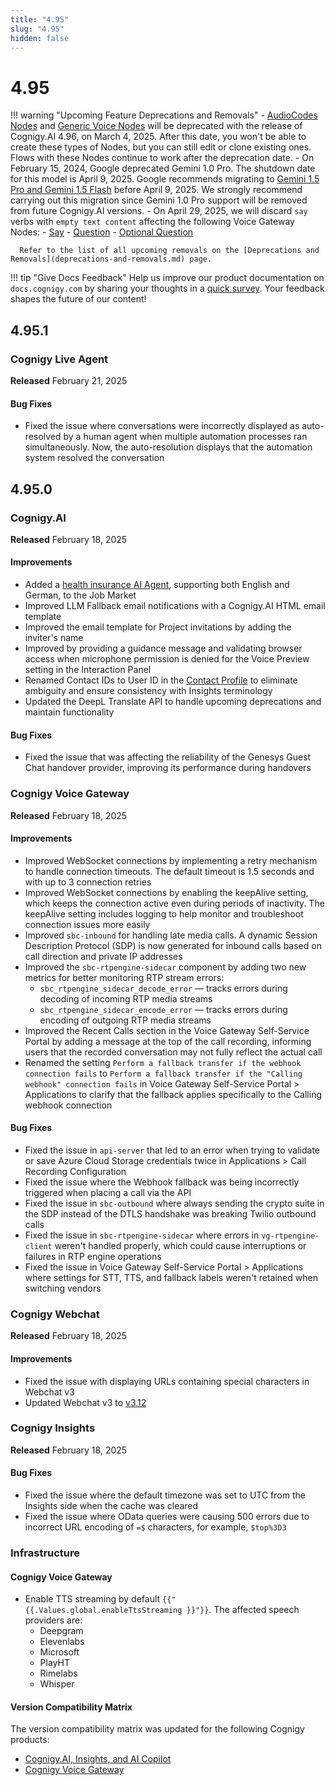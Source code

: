 ```yaml
---
title: "4.95"
slug: "4.95"
hidden: false
---
```


# 4.95

!!! warning "Upcoming Feature Deprecations and Removals"
    - [AudioCodes Nodes](../ai/build/node-reference/voice/audiocodes/overview.md) and [Generic Voice Nodes](../ai/build/node-reference/voice/generic/overview.md) will be deprecated with the release of Cognigy.AI 4.96, on March 4, 2025. After this date, you won't be able to create these types of Nodes, but you can still edit or clone existing ones. Flows with these Nodes continue to work after the deprecation date.
    - On February 15, 2024, Google deprecated Gemini 1.0 Pro. The shutdown date for this model is April 9, 2025. Google recommends migrating to [Gemini 1.5 Pro and Gemini 1.5 Flash](https://cloud.google.com/vertex-ai/generative-ai/docs/deprecations/gemini-1.0-pro) before April 9, 2025. We strongly recommend carrying out this migration since Gemini 1.0 Pro support will be removed from future Cognigy.AI versions.
    - On April 29, 2025, we will discard `say` verbs with `empty text content` affecting the following Voice Gateway Nodes:
        - [Say](../ai/build/node-reference/basic/say.md)
        - [Question](../ai/build/node-reference/basic/question.md)
        - [Optional Question](../ai/build/node-reference/basic/optional-question.md)

      Refer to the list of all upcoming removals on the [Deprecations and Removals](deprecations-and-removals.md) page.

!!! tip "Give Docs Feedback"
    Help us improve our product documentation on `docs.cognigy.com` by sharing your thoughts in a [quick survey](https://forms.office.com/e/xnqneVasp2). Your feedback shapes the future of our content!

## 4.95.1

### Cognigy Live Agent

**Released** February 21, 2025

#### Bug Fixes

- Fixed the issue where conversations were incorrectly displayed as auto-resolved by a human agent when multiple automation processes ran simultaneously. Now, the auto-resolution displays that the automation system resolved the conversation

## 4.95.0

### Cognigy.AI

**Released** February 18, 2025

#### Improvements

- Added a [health insurance AI Agent](../ai/empower/agentic-ai/overview.md#job-market), supporting both English and German, to the Job Market
- Improved LLM Fallback email notifications with a Cognigy.AI HTML email template
- Improved the email template for Project invitations by adding the inviter's name
- Improved by providing a guidance message and validating browser access when microphone permission is denied for the Voice Preview setting in the Interaction Panel
- Renamed Contact IDs to User ID in the [Contact Profile](../ai/analyze/contact-profiles.md#profile-schema) to eliminate ambiguity and ensure consistency with Insights terminology
- Updated the DeepL Translate API to handle upcoming deprecations and maintain functionality

#### Bug Fixes

- Fixed the issue that was affecting the reliability of the Genesys Guest Chat handover provider, improving its performance during handovers

### Cognigy Voice Gateway

**Released** February 18, 2025

#### Improvements

- Improved WebSocket connections by implementing a retry mechanism to handle connection timeouts. The default timeout is 1.5 seconds and with up to 3 connection retries
- Improved WebSocket connections by enabling the keepAlive setting, which keeps the connection active even during periods of inactivity. The keepAlive setting includes logging to help monitor and troubleshoot connection issues more easily
- Improved `sbc-inbound` for handling late media calls. A dynamic Session Description Protocol (SDP) is now generated for inbound calls based on call direction and private IP addresses
- Improved the `sbc-rtpengine-sidecar` component by adding two new metrics for better monitoring RTP stream errors:
    - `sbc_rtpengine_sidecar_decode_error` — tracks errors during decoding of incoming RTP media streams
    - `sbc_rtpengine_sidecar_encode_error` — tracks errors during encoding of outgoing RTP media streams
- Improved the Recent Calls section in the Voice Gateway Self-Service Portal by adding a message at the top of the call recording, informing users that the recorded conversation may not fully reflect the actual call
- Renamed the setting `Perform a fallback transfer if the webhook connection fails` to `Perform a fallback transfer if the "Calling webhook" connection fails` in Voice Gateway Self-Service Portal > Applications to clarify that the fallback applies specifically to the Calling webhook connection

#### Bug Fixes

- Fixed the issue in `api-server` that led to an error when trying to validate or save Azure Cloud Storage credentials twice in Applications > Call Recording Configuration
- Fixed the issue where the Webhook fallback was being incorrectly triggered when placing a call via the API
- Fixed the issue in `sbc-outbound` where always sending the crypto suite in the SDP instead of the DTLS handshake was breaking Twilio outbound calls
- Fixed the issue in `sbc-rtpengine-sidecar` where errors in `vg-rtpengine-client` weren't handled properly, which could cause interruptions or failures in RTP engine operations
- Fixed the issue in Voice Gateway Self-Service Portal > Applications where settings for STT, TTS, and fallback labels weren't retained when switching vendors

### Cognigy Webchat

**Released** February 18, 2025

#### Improvements

- Fixed the issue with displaying URLs containing special characters in Webchat v3
- Updated Webchat v3 to [v3.12](https://github.com/Cognigy/Webchat/releases/tag/v3.12.0)

### Cognigy Insights

**Released** February 18, 2025

#### Bug Fixes

- Fixed the issue where the default timezone was set to UTC from the Insights side when the cache was cleared
- Fixed the issue where OData queries were causing 500 errors due to incorrect URL encoding of `=$` characters, for example, `$top%3D3`

### Infrastructure

#### Cognigy Voice Gateway

- Enable TTS streaming by default `{{"{{.Values.global.enableTtsStreaming }}"}}`. The affected speech providers are:
    - Deepgram
    - Elevenlabs
    - Microsoft
    - PlayHT
    - Rimelabs
    - Whisper

#### Version Compatibility Matrix

The version compatibility matrix was updated for the following Cognigy products:

- [Cognigy.AI, Insights, and AI Copilot](../ai/installation/version-compatibility-matrix.md)
- [Cognigy Voice Gateway](../voice-gateway/installation/version-compatibility-matrix.md)